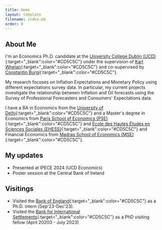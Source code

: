 ```yaml
---
title: Home
layout: template
filename: index.md
order: 0
---  
```


## About Me

I'm an Economics Ph.D. candidate at the [University College Dublin (UCD)](https://www.ucd.ie/economics/phd/){:target="_blank":color="#CD5C5C"} under the supervision of [Karl Whelan](https://karlwhelan.com/blog/){:target="_blank":color="#CD5C5C"} and co-supervised by [Constantin Burgi](https://sites.google.com/view/cburgi/home){:target="_blank":color="#CD5C5C"}.

My research focuses on Inflation Expectations and Monetary Policy using different expectations survey data. In particular, my current projects investigate the relationship between Inflation and Oil forecasts using the Survey of Professional Forecasters and Consumers' Expectations data.

I have a BA in Economics from the [University of Delhi](https://www.du.ac.in/){:target="_blank":color="#CD5C5C"} and a Master's degree in Economics from [Paris School of Economics (PSE)](https://www.parisschoolofeconomics.eu/en/){:target="_blank":color="#CD5C5C"} and [Ecole des Hautes Études en Sciences Sociales (EHESS)](https://www.ehess.fr/en/node/9861){:target="_blank":color="#CD5C5C"} and Financial Economics from [Madras School of Economics (MSE)](https://www.mse.ac.in/){:target="_blank":color="#CD5C5C"}.

## My updates

- Presented at IPECE 2024 (UCD Economics)
- Poster session at the Central Bank of Ireland


## Visitings
- Visited the [Bank of England](https://www.bankofengland.co.uk/){:target="_blank":color="#CD5C5C"} as a Ph.D. intern (Sep'23-Dec'23).
- Visited the [Bank for International Settlements](https://www.bis.org/){:target="_blank":color="#CD5C5C"} as a PhD visiting fellow (April 20203 - July 2023)


